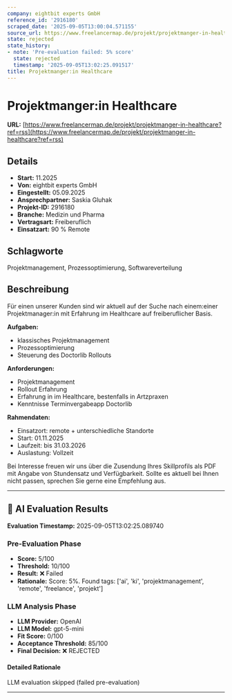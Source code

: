 ```yaml
---
company: eightbit experts GmbH
reference_id: '2916180'
scraped_date: '2025-09-05T13:00:04.571155'
source_url: https://www.freelancermap.de/projekt/projektmanger-in-healthcare?ref=rss
state: rejected
state_history:
- note: 'Pre-evaluation failed: 5% score'
  state: rejected
  timestamp: '2025-09-05T13:02:25.091517'
title: Projektmanger:in Healthcare
---
```



# Projektmanger:in Healthcare
**URL:** [https://www.freelancermap.de/projekt/projektmanger-in-healthcare?ref=rss](https://www.freelancermap.de/projekt/projektmanger-in-healthcare?ref=rss)
## Details
- **Start:** 11.2025
- **Von:** eightbit experts GmbH
- **Eingestellt:** 05.09.2025
- **Ansprechpartner:** Saskia Gluhak
- **Projekt-ID:** 2916180
- **Branche:** Medizin und Pharma
- **Vertragsart:** Freiberuflich
- **Einsatzart:** 90
                                                % Remote

## Schlagworte
Projektmanagement, Prozessoptimierung, Softwareverteilung

## Beschreibung
Für einen unserer Kunden sind wir aktuell auf der Suche nach einem:einer Projektmanager:in mit Erfahrung im Healthcare auf freiberuflicher Basis.

**Aufgaben:**

- klassisches Projektmanagement
- Prozessoptimierung
- Steuerung des Doctorlib Rollouts

**Anforderungen:**

- Projektmanagement
- Rollout Erfahrung
- Erfahrung in im Healthcare, bestenfalls in Artzpraxen
- Kenntnisse Terminvergabeapp Doctorlib

**Rahmendaten:**

- Einsatzort: remote + unterschiedliche Standorte
- Start: 01.11.2025
- Laufzeit: bis 31.03.2026
- Auslastung: Vollzeit

Bei Interesse freuen wir uns über die Zusendung Ihres Skillprofils als PDF mit Angabe von Stundensatz und Verfügbarkeit. Sollte es aktuell bei Ihnen nicht passen, sprechen Sie gerne eine Empfehlung aus.

---

## 🤖 AI Evaluation Results

**Evaluation Timestamp:** 2025-09-05T13:02:25.089740

### Pre-Evaluation Phase
- **Score:** 5/100
- **Threshold:** 10/100
- **Result:** ❌ Failed
- **Rationale:** Score: 5%. Found tags: ['ai', 'ki', 'projektmanagement', 'remote', 'freelance', 'projekt']

### LLM Analysis Phase
- **LLM Provider:** OpenAI
- **LLM Model:** gpt-5-mini
- **Fit Score:** 0/100
- **Acceptance Threshold:** 85/100
- **Final Decision:** ❌ REJECTED

#### Detailed Rationale
LLM evaluation skipped (failed pre-evaluation)

---
